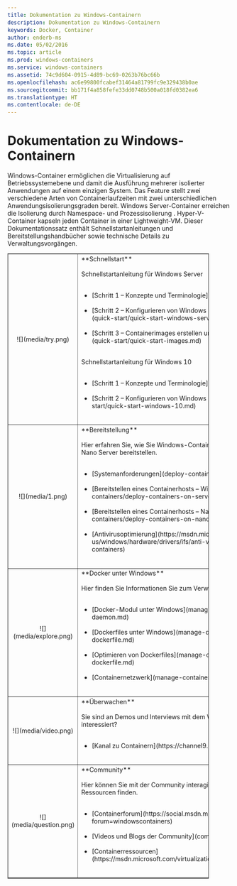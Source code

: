 ```yaml
---
title: Dokumentation zu Windows-Containern
description: Dokumentation zu Windows-Containern
keywords: Docker, Container
author: enderb-ms
ms.date: 05/02/2016
ms.topic: article
ms.prod: windows-containers
ms.service: windows-containers
ms.assetid: 74c9d604-0915-4d89-bc69-0263b76bc66b
ms.openlocfilehash: ac6e99800fcabef31464a81799fc9e329438b0ae
ms.sourcegitcommit: bb171f4a858fefe33dd0748b500a018fd0382ea6
ms.translationtype: HT
ms.contentlocale: de-DE
---
```

# <a name="windows-containers-documentation"></a>Dokumentation zu Windows-Containern

Windows-Container ermöglichen die Virtualisierung auf Betriebssystemebene und damit die Ausführung mehrerer isolierter Anwendungen auf einem einzigen System. Das Feature stellt zwei verschiedene Arten von Containerlaufzeiten mit zwei unterschiedlichen Anwendungsisolierungsgraden bereit. Windows Server-Container erreichen die Isolierung durch Namespace- und Prozessisolierung . Hyper-V-Container kapseln jeden Container in einer Lightweight-VM. Dieser Dokumentationssatz enthält Schnellstartanleitungen und Bereitstellungshandbücher sowie technische Details zu Verwaltungsvorgängen.

<table border="1" style="background-color:FFFFCC;border-collapse:collapse;border:1px solid FFCC00;color:000000;width:90%" cellpadding="25" cellspacing="5">
<tr>
<td ><center>![](media/try.png)</center></td>
<td>**Schnellstart**<br /><br />
Schnellstartanleitung für Windows Server<br /><br />
<ul>
<li>[Schritt 1 – Konzepte und Terminologie](quick-start/index.md)<br /><br /></li>
<li>[Schritt 2 – Konfigurieren von Windows Server und des ersten Containers](quick-start/quick-start-windows-server.md)<br /><br /></li>
<li>[Schritt 3 – Containerimages erstellen und mithilfe von Push übertragen](quick-start/quick-start-images.md)<br /><br /></li>
</ul>
Schnellstartanleitung für Windows 10<br /><br />
<ul>
<li>[Schritt 1 – Konzepte und Terminologie](quick-start/index.md)<br /><br /></li>
<li>[Schritt 2 – Konfigurieren von Windows 10 und erster Container](quick-start/quick-start-windows-10.md)<br /><br /></li>
</ul>
</td>
</tr>
<tr>
<td ><center>![](media/1.png)</center></td>
<td>**Bereitstellung**<br /><br />
Hier erfahren Sie, wie Sie Windows-Container unter Windows Server2016 und Nano Server bereitstellen.<br /><br />
<ul>
<li>[Systemanforderungen](deploy-containers/system-requirements.md)<br /><br /></li>
<li>[Bereitstellen eines Containerhosts – Windows Server](deploy-containers/deploy-containers-on-server.md)<br /><br /></li>
<li>[Bereitstellen eines Containerhosts – Nano Server](deploy-containers/deploy-containers-on-nano.md)<br /><br /></li>
<li>[Antivirusoptimierung](https://msdn.microsoft.com/en-us/windows/hardware/drivers/ifs/anti-virus-optimization-for-windows-containers)<br /><br /></li>
</ul>
</td>
</tr>

<tr>
<td ><center>![](media/explore.png)</center></td>
<td>**Docker unter Windows**<br /><br />
Hier finden Sie Informationen Sie zum Verwalten von Docker unter Windows.<br /><br />
<ul>
<li>[Docker-Modul unter Windows](manage-docker/configure-docker-daemon.md)<br /><br /></li>
<li>[Dockerfiles unter Windows](manage-docker/manage-windows-dockerfile.md)<br /><br /></li>
<li>[Optimieren von Dockerfiles](manage-docker/optimize-windows-dockerfile.md)<br /><br /></li>
<li>[Containernetzwerk](manage-containers/container-networking.md)<br /><br /></li>
</ul>
</td>
</tr>

<tr>
<td ><center>![](media/video.png)</center></td>
<td>**Überwachen**<br /><br />
Sie sind an Demos und Interviews mit dem Windows-Container-Team interessiert?<br /><br />
<ul>
<li>[Kanal zu Containern](https://channel9.msdn.com/Blogs/containers)</li>
</ul>
<br />
</td>
</tr>

<tr>
<td ><center>![](media/question.png)</center></td>
<td>**Community**<br /><br />
Hier können Sie mit der Community interagieren, Beispiele testen und weitere Ressourcen finden.<br /><br />
<ul>
<li>[Containerforum](https://social.msdn.microsoft.com/Forums/en-US/home?forum=windowscontainers)<br /><br /></li>
<li>[Videos und Blogs der Community](communitylinks.md)<br /><br /></li>
<li>[Containerressourcen](https://msdn.microsoft.com/virtualization/community/community_overview)<br /><br /></li>
</ul>
</td>
</tr>
</table>
